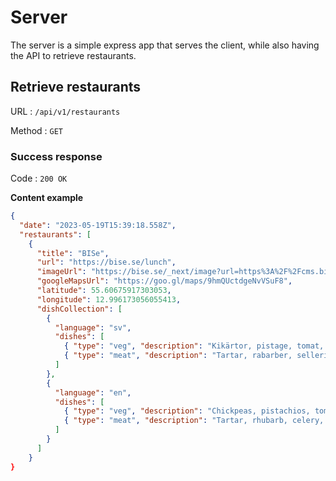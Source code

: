 # Server

The server is a simple express app that serves the client, while also having the API to retrieve restaurants.

## Retrieve restaurants

URL : `/api/v1/restaurants`

Method : `GET`

### Success response

Code : `200 OK`

**Content example**

```json
{
  "date": "2023-05-19T15:39:18.558Z",
  "restaurants": [
    {
      "title": "BISe",
      "url": "https://bise.se/lunch",
      "imageUrl": "https://bise.se/_next/image?url=https%3A%2F%2Fcms.bise.se%2Fwp-content%2Fuploads%2F2022%2F10%2FLunch_Bise.jpeg&w=1080&q=75",
      "googleMapsUrl": "https://goo.gl/maps/9hmQUctdgeNvVSuF8",
      "latitude": 55.60675917303053,
      "longitude": 12.996173056055413,
      "dishCollection": [
        {
          "language": "sv",
          "dishes": [
            { "type": "veg", "description": "Kikärtor, pistage, tomat, rabarber" },
            { "type": "meat", "description": "Tartar, rabarber, selleri, rågbröd" }
          ]
        },
        {
          "language": "en",
          "dishes": [
            { "type": "veg", "description": "Chickpeas, pistachios, tomato, rhubarb" },
            { "type": "meat", "description": "Tartar, rhubarb, celery, rye bread" }
          ]
        }
      ]
    }
}
```
